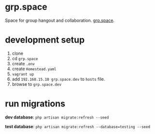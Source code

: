 # grp.space
Space for group hangout and collaboration. [grp.space](http://grp.space).

# development setup

1. clone
2. cd `grp.space`
3. create `.env`
4. create `Homestead.yaml`
5. `vagrant up`
6. add `192.168.15.10 grp.space.dev` to `hosts` file.
7. browse to `grp.space.dev`


# run migrations

**dev database**: `php artisan migrate:refresh --seed`

**test database**: `php artisan migrate:refresh --database=testing --seed`

